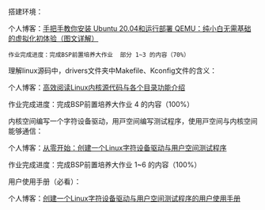 搭建环境：
		
  个人博客：[手把手教你安装 Ubuntu 20.04和运行部署 QEMU：纯小白无需基础的虚拟化初体验（图文详解）](https://blog.csdn.net/m0_63168877/article/details/148635523?spm=1001.2014.3001.5501)	

	作业完成进度：完成BSP前置培养大作业  部分 1~3 的内容（70%）

理解linux源码中，drivers⽂件夹中Makefile、Kconfig⽂件的含义：
		
  个人博客：[高效阅读Linux内核源代码与各个目录功能介绍](https://blog.csdn.net/m0_63168877/article/details/148712747?spm=1001.2014.3001.5501)
		
  作业完成进度：完成BSP前置培养大作业  4 的内容（100%）

内核空间编写⼀个字符设备驱动，⽤⼾空间编写测试程序，使⽤⼾空间与内核空间能够通信：
		
个人博客：[从零开始：创建一个Linux字符设备驱动与用户空间测试程序](https://blog.csdn.net/m0_63168877/article/details/148797385)

作业完成进度：完成BSP前置培养大作业  1~6 的内容（100%）

用户使用手册（必看）：

个人博客：[创建一个Linux字符设备驱动与用户空间测试程序的用户使用手册](https://blog.csdn.net/m0_63168877/article/details/148831260?spm=1001.2014.3001.5501)

    
